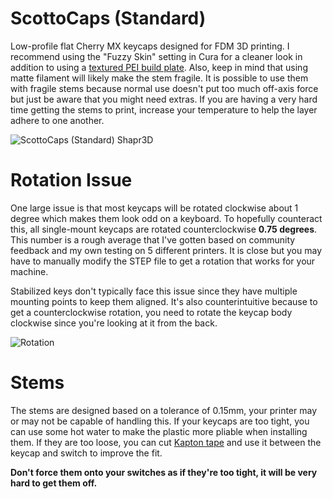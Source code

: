# ScottoCaps (Standard)

Low-profile flat Cherry MX keycaps designed for FDM 3D printing. I recommend using the "Fuzzy Skin" setting in Cura for a cleaner look in addition to using a [textured PEI build plate](https://amzn.to/43r18ka). Also, keep in mind that using matte filament will likely make the stem fragile. It is possible to use them with fragile stems because normal use doesn't put too much off-axis force but just be aware that you might need extras. If you are having a very hard time getting the stems to print, increase your temperature to help the layer adhere to one another.

![ScottoCaps (Standard) Shapr3D](https://github.com/joe-scotto/scottokeebs/assets/8194147/7e9c1d18-393e-43a5-882d-ae4ba2fd26f7)

# Rotation Issue

One large issue is that most keycaps will be rotated clockwise about 1 degree which makes them look odd on a keyboard. To hopefully counteract this, all single-mount keycaps are rotated counterclockwise **0.75 degrees**. This number is a rough average that I've gotten based on community feedback and my own testing on 5 different printers. It is close but you may have to manually modify the STEP file to get a rotation that works for your machine.

Stabilized keys don't typically face this issue since they have multiple mounting points to keep them aligned. It's also counterintuitive because to get a counterclockwise rotation, you need to rotate the keycap body clockwise since you're looking at it from the back.

![Rotation](https://github.com/joe-scotto/scottokeebs/assets/8194147/beec036d-2de6-4332-99fc-ee3706a78251)

# Stems

The stems are designed based on a tolerance of 0.15mm, your printer may or may not be capable of handling this. If your keycaps are too tight, you can use some hot water to make the plastic more pliable when installing them. If they are too loose, you can cut [Kapton tape](https://amzn.to/45GeFFr) and use it between the keycap and switch to improve the fit.

**Don't force them onto your switches as if they're too tight, it will be very hard to get them off.**

